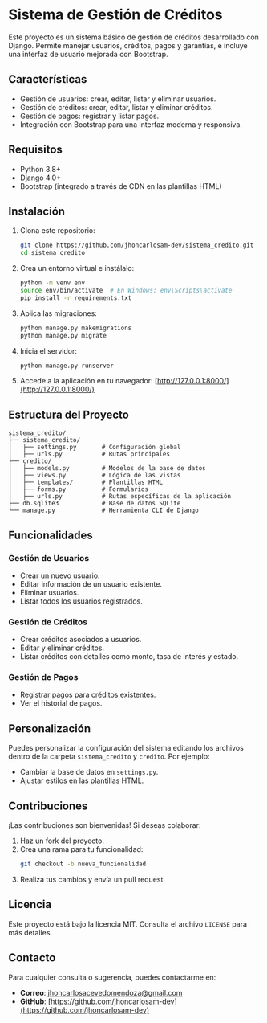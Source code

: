 # Sistema de Gestión de Créditos

Este proyecto es un sistema básico de gestión de créditos desarrollado con Django. Permite manejar usuarios, créditos, pagos y garantías, e incluye una interfaz de usuario mejorada con Bootstrap.

## Características
- Gestión de usuarios: crear, editar, listar y eliminar usuarios.
- Gestión de créditos: crear, editar, listar y eliminar créditos.
- Gestión de pagos: registrar y listar pagos.
- Integración con Bootstrap para una interfaz moderna y responsiva.

## Requisitos
- Python 3.8+
- Django 4.0+
- Bootstrap (integrado a través de CDN en las plantillas HTML)

## Instalación
1. Clona este repositorio:
   ```bash
   git clone https://github.com/jhoncarlosam-dev/sistema_credito.git
   cd sistema_credito
   ```

2. Crea un entorno virtual e instálalo:
   ```bash
   python -m venv env
   source env/bin/activate  # En Windows: env\Scripts\activate
   pip install -r requirements.txt
   ```

3. Aplica las migraciones:
   ```bash
   python manage.py makemigrations
   python manage.py migrate
   ```

4. Inicia el servidor:
   ```bash
   python manage.py runserver
   ```

5. Accede a la aplicación en tu navegador:
   [http://127.0.0.1:8000/](http://127.0.0.1:8000/)

## Estructura del Proyecto
```
sistema_credito/
├── sistema_credito/
│   ├── settings.py       # Configuración global
│   ├── urls.py           # Rutas principales
├── credito/
│   ├── models.py         # Modelos de la base de datos
│   ├── views.py          # Lógica de las vistas
│   ├── templates/        # Plantillas HTML
│   ├── forms.py          # Formularios
│   ├── urls.py           # Rutas específicas de la aplicación
├── db.sqlite3            # Base de datos SQLite
└── manage.py             # Herramienta CLI de Django
```

## Funcionalidades

### Gestión de Usuarios
- Crear un nuevo usuario.
- Editar información de un usuario existente.
- Eliminar usuarios.
- Listar todos los usuarios registrados.

### Gestión de Créditos
- Crear créditos asociados a usuarios.
- Editar y eliminar créditos.
- Listar créditos con detalles como monto, tasa de interés y estado.

### Gestión de Pagos
- Registrar pagos para créditos existentes.
- Ver el historial de pagos.

## Personalización
Puedes personalizar la configuración del sistema editando los archivos dentro de la carpeta `sistema_credito` y `credito`. Por ejemplo:
- Cambiar la base de datos en `settings.py`.
- Ajustar estilos en las plantillas HTML.

## Contribuciones
¡Las contribuciones son bienvenidas! Si deseas colaborar:
1. Haz un fork del proyecto.
2. Crea una rama para tu funcionalidad:
   ```bash
   git checkout -b nueva_funcionalidad
   ```
3. Realiza tus cambios y envía un pull request.

## Licencia
Este proyecto está bajo la licencia MIT. Consulta el archivo `LICENSE` para más detalles.

## Contacto
Para cualquier consulta o sugerencia, puedes contactarme en:
- **Correo**: jhoncarlosacevedomendoza@gmail.com
- **GitHub**: [https://github.com/jhoncarlosam-dev](https://github.com/jhoncarlosam-dev)
